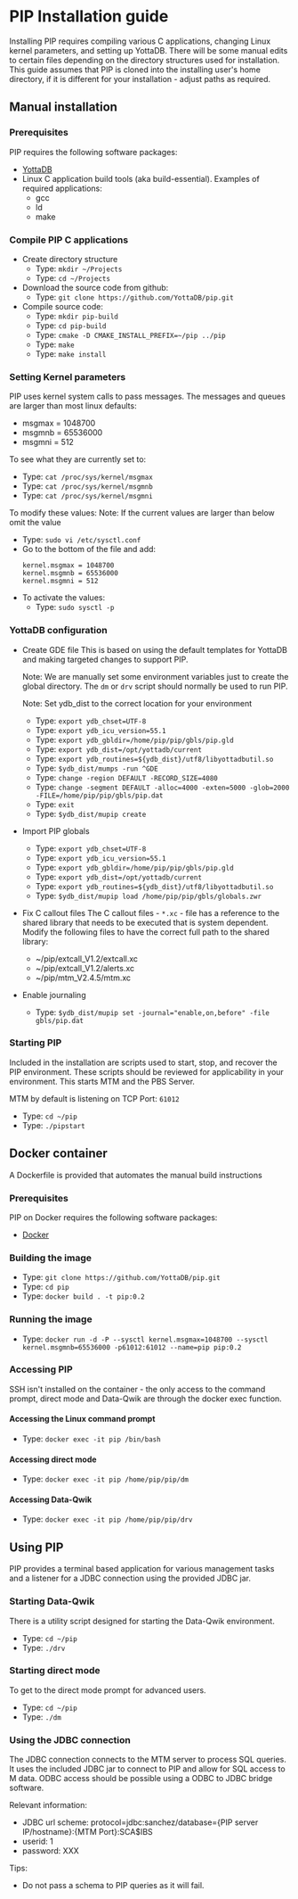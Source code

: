 # PIP Installation guide
Installing PIP requires compiling various C applications, changing Linux kernel parameters, and setting up YottaDB. There will be some manual edits to certain files depending on the directory structures used for installation. This guide assumes that PIP is cloned into the installing user's home directory, if it is different for your installation - adjust paths as required.

## Manual installation

### Prerequisites
PIP requires the following software packages:

 * [YottaDB](https://github.com/YottaDB/YottaDB)
 * Linux C application build tools (aka build-essential). Examples of required applications:
   * gcc
   * ld
   * make

### Compile PIP C applications

 * Create directory structure
   * Type: `mkdir ~/Projects`
   * Type: `cd ~/Projects`
 * Download the source code from github:
   * Type: `git clone https://github.com/YottaDB/pip.git`
 * Compile source code:
   * Type: `mkdir pip-build`
   * Type: `cd pip-build`
   * Type: `cmake -D CMAKE_INSTALL_PREFIX=~/pip ../pip`
   * Type: `make`
   * Type: `make install`

### Setting Kernel parameters
PIP uses kernel system calls to pass messages. The messages and queues are larger than most linux defaults:

 * msgmax = 1048700
 * msgmnb = 65536000
 * msgmni = 512

 To see what they are currently set to:
 * Type: `cat /proc/sys/kernel/msgmax`
 * Type: `cat /proc/sys/kernel/msgmnb`
 * Type: `cat /proc/sys/kernel/msgmni`

 To modify these values:
 Note: If the current values are larger than below omit the value
 * Type: `sudo vi /etc/sysctl.conf`
 * Go to the bottom of the file and add:
   ```
   kernel.msgmax = 1048700
   kernel.msgmnb = 65536000
   kernel.msgmni = 512
   ```
  * To activate the values:
    * Type: `sudo sysctl -p`

### YottaDB configuration

 * Create GDE file
   This is based on using the default templates for YottaDB and making targeted changes to support PIP.
   
   Note: We are manually set some environment variables just to create the global directory. The `dm` or `drv` script should normally be used to run PIP.
   
   Note: Set ydb_dist to the correct location for your environment

    * Type: `export ydb_chset=UTF-8`
    * Type: `export ydb_icu_version=55.1`
    * Type: `export ydb_gbldir=/home/pip/pip/gbls/pip.gld`
    * Type: `export ydb_dist=/opt/yottadb/current`
    * Type: `export ydb_routines=${ydb_dist}/utf8/libyottadbutil.so`
    * Type: `$ydb_dist/mumps -run ^GDE`
    * Type: `change -region DEFAULT -RECORD_SIZE=4080`
    * Type: `change -segment DEFAULT -alloc=4000 -exten=5000 -glob=2000 -FILE=/home/pip/pip/gbls/pip.dat`
    * Type: `exit`
    * Type: `$ydb_dist/mupip create`

 * Import PIP globals
   * Type: `export ydb_chset=UTF-8`
   * Type: `export ydb_icu_version=55.1`
   * Type: `export ydb_gbldir=/home/pip/pip/gbls/pip.gld`
   * Type: `export ydb_dist=/opt/yottadb/current`
   * Type: `export ydb_routines=${ydb_dist}/utf8/libyottadbutil.so`
   * Type: `$ydb_dist/mupip load /home/pip/pip/gbls/globals.zwr`

 * Fix C callout files
   The C callout files - `*.xc` - file has a reference to the shared library that needs to be executed that is system dependent. Modify the following files to have the correct full path to the shared library:
   * ~/pip/extcall_V1.2/extcall.xc
   * ~/pip/extcall_V1.2/alerts.xc
   * ~/pip/mtm_V2.4.5/mtm.xc
 * Enable journaling
   * Type: `$ydb_dist/mupip set -journal="enable,on,before" -file gbls/pip.dat`

### Starting PIP
Included in the installation are scripts used to start, stop, and recover the PIP environment. These scripts should be reviewed for applicability in your environment. This starts MTM and the PBS Server.

MTM by default is listening on TCP Port: `61012`
 * Type: `cd ~/pip`
 * Type: `./pipstart`

## Docker container
A Dockerfile is provided that automates the manual build instructions

### Prerequisites
PIP on Docker requires the following software packages:

 * [Docker](https://docs.docker.com/install/)

### Building the image

 * Type: `git clone https://github.com/YottaDB/pip.git`
 * Type: `cd pip`
 * Type: `docker build . -t pip:0.2`

### Running the image

 * Type: `docker run -d -P --sysctl kernel.msgmax=1048700 --sysctl kernel.msgmnb=65536000 -p61012:61012 --name=pip pip:0.2`

### Accessing PIP
SSH isn't installed on the container - the only access to the command prompt, direct mode and Data-Qwik are through the docker exec function.

#### Accessing the Linux command prompt

 * Type: `docker exec -it pip /bin/bash`

#### Accessing direct mode

 * Type: `docker exec -it pip /home/pip/pip/dm`

#### Accessing Data-Qwik

 * Type: `docker exec -it pip /home/pip/pip/drv`

## Using PIP
PIP provides a terminal based application for various management tasks and a listener for a JDBC connection using the provided JDBC jar.

### Starting Data-Qwik
There is a utility script designed for starting the Data-Qwik environment.
 * Type: `cd ~/pip`
 * Type: `./drv`

### Starting direct mode
To get to the direct mode prompt for advanced users.
 * Type: `cd ~/pip`
 * Type: `./dm`

### Using the JDBC connection
The JDBC connection connects to the MTM server to process SQL queries. It uses the included JDBC jar to connect to PIP and allow for SQL access to M data. ODBC access should be possible using a ODBC to JDBC bridge software.

Relevant information:
 * JDBC url scheme: protocol=jdbc:sanchez/database={PIP server IP/hostname}:{MTM Port}:SCA$IBS
 * userid: 1
 * password: XXX

Tips:
 * Do not pass a schema to PIP queries as it will fail.
 